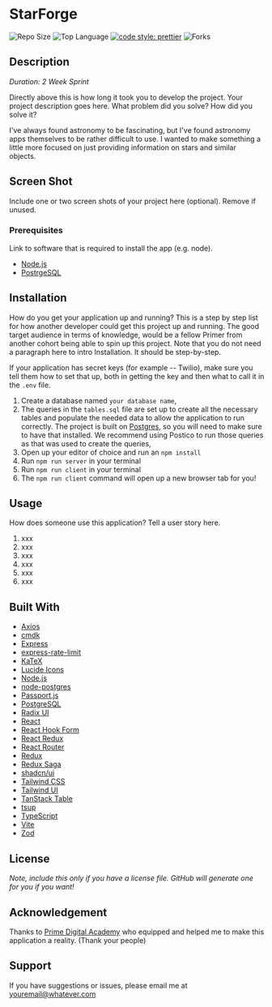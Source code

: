 # StarForge

<!-- ![License](https://img.shields.io/github/license/BurnerWah/star-db-project.svg?style=flat-square) -->

![Repo Size](https://img.shields.io/github/repo-size/BurnerWah/star-db-project.svg?style=flat-square)
![Top Language](https://img.shields.io/github/languages/top/BurnerWah/star-db-project.svg?style=flat-square)
[![code style: prettier](https://img.shields.io/badge/code_style-prettier-ff69b4.svg?style=flat-square)](https://github.com/prettier/prettier)
![Forks](https://img.shields.io/github/forks/BurnerWah/star-db-project.svg?style=social)

## Description

_Duration: 2 Week Sprint_

Directly above this is how long it took you to develop the project. Your project description goes here. What problem did you solve? How did you solve it?

I've always found astronomy to be fascinating, but I've found astronomy apps themselves to be rather difficult to use. I wanted to make something a little more focused on just providing information on stars and similar objects.

<!-- To see the fully functional site, please visit: [DEPLOYED VERSION OF APP](www.heroku.com) -->

## Screen Shot

Include one or two screen shots of your project here (optional). Remove if unused.

### Prerequisites

Link to software that is required to install the app (e.g. node).

- [Node.js](https://nodejs.org/)
- [PostrgeSQL](https://www.postgresql.org/)

## Installation

How do you get your application up and running? This is a step by step list for how another developer could get this project up and running. The good target audience in terms of knowledge, would be a fellow Primer from another cohort being able to spin up this project. Note that you do not need a paragraph here to intro Installation. It should be step-by-step.

If your application has secret keys (for example -- Twilio), make sure you tell them how to set that up, both in getting the key and then what to call it in the `.env` file.

1. Create a database named `your database name`,
2. The queries in the `tables.sql` file are set up to create all the necessary tables and populate the needed data to allow the application to run correctly. The project is built on [Postgres](https://www.postgresql.org/download/), so you will need to make sure to have that installed. We recommend using Postico to run those queries as that was used to create the queries,
3. Open up your editor of choice and run an `npm install`
4. Run `npm run server` in your terminal
5. Run `npm run client` in your terminal
6. The `npm run client` command will open up a new browser tab for you!

## Usage

How does someone use this application? Tell a user story here.

1. xxx
2. xxx
3. xxx
4. xxx
5. xxx
6. xxx

## Built With

- [Axios](https://axios-http.com/)
- [cmdk](https://cmdk.paco.me/)
- [Express](https://expressjs.com/)
- [express-rate-limit](https://express-rate-limit.mintlify.app/overview)
- [KaTeX](https://katex.org/)
- [Lucide Icons](https://lucide.dev/)
- [Node.js](https://nodejs.org/)
- [node-postgres](https://node-postgres.com/)
- [Passport.js](https://www.passportjs.org/)
- [PostgreSQL](https://www.postgresql.org/)
- [Radix UI](https://www.radix-ui.com/)
- [React](https://react.dev/)
- [React Hook Form](https://react-hook-form.com/)
- [React Redux](https://react-redux.js.org/)
- [React Router](https://reactrouter.com/)
- [Redux](https://redux.js.org/)
- [Redux Saga](https://redux-saga.js.org/)
- [shadcn/ui](https://ui.shadcn.com/)
- [Tailwind CSS](https://tailwindcss.com/)
- [Tailwind UI](https://tailwindui.com/)
- [TanStack Table](https://tanstack.com/table)
- [tsup](https://tsup.egoist.dev/)
- [TypeScript](https://www.typescriptlang.org/)
- [Vite](https://vitejs.dev/)
- [Zod](https://zod.dev/)

## License

<!-- [MIT](https://choosealicense.com/licenses/mit/) -->

_Note, include this only if you have a license file. GitHub will generate one for you if you want!_

## Acknowledgement

Thanks to [Prime Digital Academy](www.primeacademy.io) who equipped and helped me to make this application a reality. (Thank your people)

## Support

If you have suggestions or issues, please email me at [youremail@whatever.com](www.google.com)
